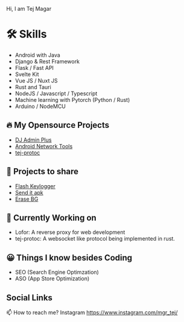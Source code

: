 Hi, I am Tej Magar

# 🛠️ Skills
- Android with Java
- Django & Rest Framework
- Flask / Fast API
- Svelte Kit
- Vue JS / Nuxt JS
- Rust and Tauri
- NodeJS / Javascript / Typescript
- Machine learning with Pytorch (Python / Rust)
- Arduino / NodeMCU

## 🔥 My Opensource Projects
- [DJ Admin Plus](https://github.com/tejmagar/dj-admin-plus)
- [Android Network Tools](https://github.com/tejmagar/AndroidNetworkTools)
- [tej-protoc](https://github.com/tejmagar/tej-protoc)

## 🙋 Projects to share
- [Flash Keylogger](https://apkgk.com/tej.flashkeylogger)
- [Send it apk](https://github.com/tejmagar/sendit)
- [Erase BG](https://erasebg.org)

## 👷 Currently Working on
- Lofor: A reverse proxy for web development
- tej-protoc: A websocket like protocol being implemented in rust.

## 😀 Things I know besides Coding
- SEO (Search Engine Optimzation)
- ASO (App Store Optimization)

 ## Social Links
📫 How to reach me? Instagram https://www.instagram.com/mgr_tej/

<!---
tejmagar/tejmagar is a ✨ special ✨ repository because its `README.md` (this file) appears on your GitHub profile.
You can click the Preview link to take a look at your changes.
--->
